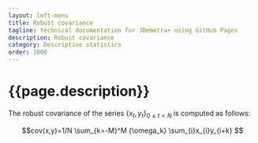 ```yaml
---
layout: left-menu
title: Robust covariance
tagline: technical documentation for JDemetra+ using GitHub Pages
description: Robust covariance
category: Descriptive statistics
order: 1000
---
```

# {{page.description}}

The robust covariance of the series $\lbrace x_t, y_t\rbrace_{0 \le t \lt N}$ is computed as follows:

$$cov(x,y)=1/N \sum_{k=-M}^M {\omega_k} \sum_{i}x_{i}y_{i+k} $$

